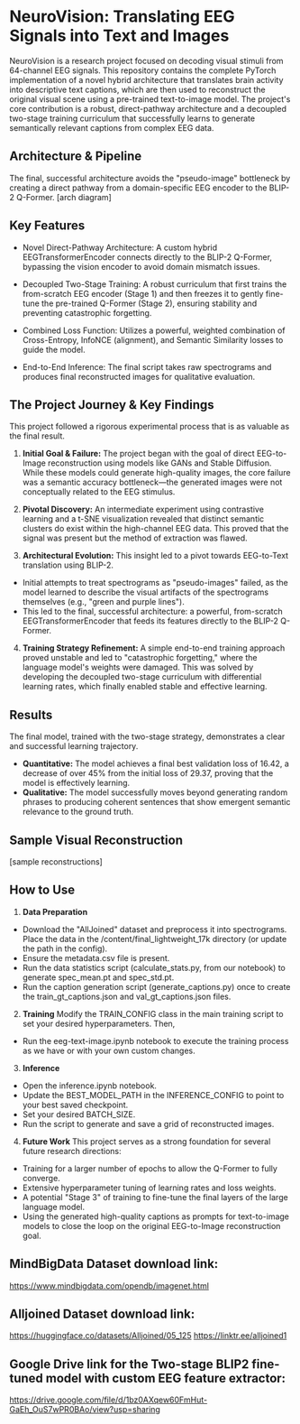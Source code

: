 # **NeuroVision: Translating EEG Signals into Text and Images**
NeuroVision is a research project focused on decoding visual stimuli from 64-channel EEG signals. This repository contains the complete PyTorch implementation of a novel hybrid architecture that translates brain activity into descriptive text captions, which are then used to reconstruct the original visual scene using a pre-trained text-to-image model.
The project's core contribution is a robust, direct-pathway architecture and a decoupled two-stage training curriculum that successfully learns to generate semantically relevant captions from complex EEG data.

## **Architecture & Pipeline**
The final, successful architecture avoids the "pseudo-image" bottleneck by creating a direct pathway from a domain-specific EEG encoder to the BLIP-2 Q-Former.
[arch diagram]

## **Key Features**
* Novel Direct-Pathway Architecture: A custom hybrid EEGTransformerEncoder connects directly to the BLIP-2 Q-Former, bypassing the vision encoder to avoid domain mismatch issues.

* Decoupled Two-Stage Training: A robust curriculum that first trains the from-scratch EEG encoder (Stage 1) and then freezes it to gently fine-tune the pre-trained Q-Former (Stage 2), ensuring stability and preventing catastrophic forgetting.

* Combined Loss Function: Utilizes a powerful, weighted combination of Cross-Entropy, InfoNCE (alignment), and Semantic Similarity losses to guide the model.

* End-to-End Inference: The final script takes raw spectrograms and produces final reconstructed images for qualitative evaluation.

## **The Project Journey & Key Findings**
This project followed a rigorous experimental process that is as valuable as the final result.

1. **Initial Goal & Failure:** The project began with the goal of direct EEG-to-Image reconstruction using models like GANs and Stable Diffusion. While these models could generate high-quality images, the core failure was a semantic accuracy bottleneck—the generated images were not conceptually related to the EEG stimulus.

2. **Pivotal Discovery:** An intermediate experiment using contrastive learning and a t-SNE visualization revealed that distinct semantic clusters do exist within the high-channel EEG data. This proved that the signal was present but the method of extraction was flawed.

3. **Architectural Evolution:** This insight led to a pivot towards EEG-to-Text translation using BLIP-2.
* Initial attempts to treat spectrograms as "pseudo-images" failed, as the model learned to describe the visual artifacts of the spectrograms themselves (e.g., "green and purple lines").
* This led to the final, successful architecture: a powerful, from-scratch EEGTransformerEncoder that feeds its features directly to the BLIP-2 Q-Former.
4. **Training Strategy Refinement:** A simple end-to-end training approach proved unstable and led to "catastrophic forgetting," where the language model's weights were damaged. This was solved by developing the decoupled two-stage curriculum with differential learning rates, which finally enabled stable and effective learning.

## **Results**
The final model, trained with the two-stage strategy, demonstrates a clear and successful learning trajectory.
* **Quantitative:** The model achieves a final best validation loss of 16.42, a decrease of over 45% from the initial loss of 29.37, proving that the model is effectively learning.
* **Qualitative:** The model successfully moves beyond generating random phrases to producing coherent sentences that show emergent semantic relevance to the ground truth.

## **Sample Visual Reconstruction**
[sample reconstructions]

## **How to Use**
1. **Data Preparation**
  * Download the "AllJoined" dataset and preprocess it into spectrograms. Place the data in the /content/final_lightweight_17k directory (or update the path in the config).
  * Ensure the metadata.csv file is present.
  * Run the data statistics script (calculate_stats.py, from our notebook) to generate spec_mean.pt and spec_std.pt.
  * Run the caption generation script (generate_captions.py) once to create the train_gt_captions.json and val_gt_captions.json files.
    
2. **Training**
Modify the TRAIN_CONFIG class in the main training script to set your desired hyperparameters. Then,
* Run the eeg-text-image.ipynb notebook to execute the training process as we have or with your own custom changes.
  
3. **Inference**
* Open the inference.ipynb notebook.
* Update the BEST_MODEL_PATH in the INFERENCE_CONFIG to point to your best saved checkpoint.
* Set your desired BATCH_SIZE.
* Run the script to generate and save a grid of reconstructed images.

4. **Future Work**
This project serves as a strong foundation for several future research directions:
* Training for a larger number of epochs to allow the Q-Former to fully converge.
* Extensive hyperparameter tuning of learning rates and loss weights.
* A potential "Stage 3" of training to fine-tune the final layers of the large language model.
* Using the generated high-quality captions as prompts for text-to-image models to close the loop on the original EEG-to-Image reconstruction goal.


## MindBigData Dataset download link:
https://www.mindbigdata.com/opendb/imagenet.html

## Alljoined Dataset download link:
https://huggingface.co/datasets/Alljoined/05_125
https://linktr.ee/alljoined1

## Google Drive link for the Two-stage BLIP2 fine-tuned model with custom EEG feature extractor:
https://drive.google.com/file/d/1bz0AXqew60FmHut-GaEh_OuS7wPR0BAo/view?usp=sharing
